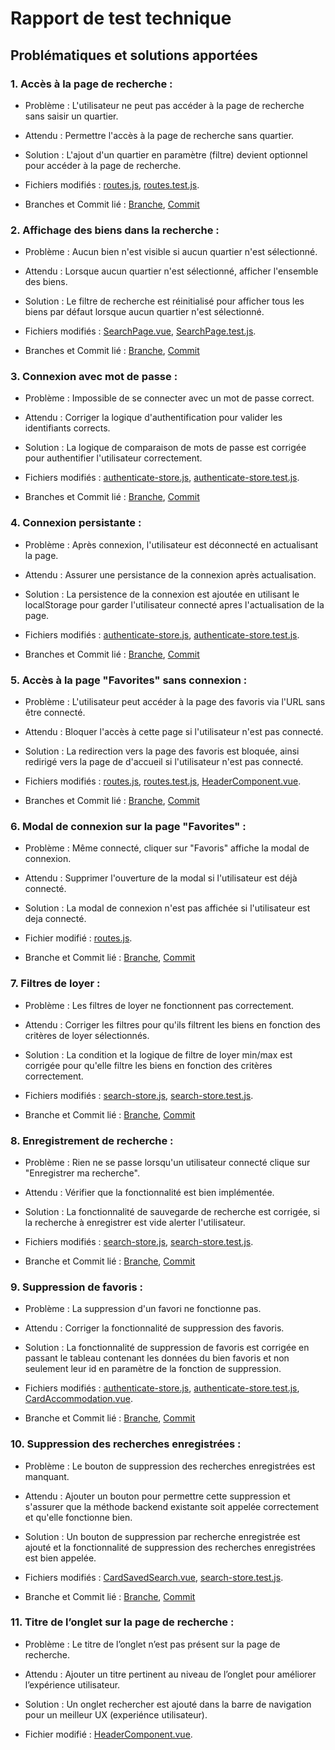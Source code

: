 # Rapport de test technique

## Problématiques et solutions apportées

### 1. Accès à la page de recherche :

- Problème : L'utilisateur ne peut pas accéder à la page de recherche sans saisir un quartier.

- Attendu : Permettre l'accès à la page de recherche sans quartier.

- Solution : L'ajout d'un quartier en paramètre (filtre) devient optionnel pour accéder à la page de recherche.

- Fichiers modifiés : [routes.js](src/router/routes.js), [routes.test.js](test/vitest/__tests__/routes.test.js).

- Branches et Commit lié : [Branche](https://github.com/etemesgen/test-technique/commits/fix/searchPageAccess), [Commit](https://github.com/etemesgen/test-technique/commit/7c401fa9989cef145ee086357fc853152c3315fa)

### 2. Affichage des biens dans la recherche :

- Problème : Aucun bien n'est visible si aucun quartier n'est sélectionné.

- Attendu : Lorsque aucun quartier n'est sélectionné, afficher l'ensemble des biens.

- Solution : Le filtre de recherche est réinitialisé pour afficher tous les biens par défaut lorsque aucun quartier n'est sélectionné.

- Fichiers modifiés : [SearchPage.vue](src/pages/SearchPage.vue), [SearchPage.test.js](test/vitest/__tests__/SearchPage.test.js).

- Branches et Commit lié : [Branche](https://github.com/etemesgen/test-technique/commits/fix/showAccomodationSearchPage), [Commit](https://github.com/etemesgen/test-technique/commit/a5fa13e3f19c1e48183e38ddeaaf93a6ebe70b7f)

### 3. Connexion avec mot de passe :

- Problème : Impossible de se connecter avec un mot de passe correct.

- Attendu : Corriger la logique d'authentification pour valider les identifiants corrects.

- Solution : La logique de comparaison de mots de passe est corrigée pour authentifier l'utilisateur correctement.

- Fichiers modifiés : [authenticate-store.js](src/stores/authenticate-store.js), [authenticate-store.test.js](test/vitest/__tests__/authenticate-store.test.js).

- Branches et Commit lié : [Branche](https://github.com/etemesgen/test-technique/commits/fix/signIn), [Commit](https://github.com/etemesgen/test-technique/commit/6a72c6b5435bc29ea174d2a4eeb7115d4c947b2c)

### 4. Connexion persistante :

- Problème : Après connexion, l'utilisateur est déconnecté en actualisant la page.

- Attendu : Assurer une persistance de la connexion après actualisation.

- Solution : La persistence de la connexion est ajoutée en utilisant le localStorage pour garder l'utilisateur connecté apres l'actualisation de la page.

- Fichiers modifiés : [authenticate-store.js](src/stores/authenticate-store.js), [authenticate-store.test.js](test/vitest/__tests__/authenticate-store.test.js).

- Branches et Commit lié : [Branche](https://github.com/etemesgen/test-technique/commits/fix/authPersistence), [Commit](https://github.com/etemesgen/test-technique/commit/61189bbc2710713865f128e795117577af5e83d0)

### 5. Accès à la page "Favorites" sans connexion :

- Problème : L'utilisateur peut accéder à la page des favoris via l'URL sans être connecté.

- Attendu : Bloquer l'accès à cette page si l'utilisateur n'est pas connecté.

- Solution : La redirection vers la page des favoris est bloquée, ainsi redirigé vers la page de d'accueil si l'utilisateur n'est pas connecté.

- Fichiers modifiés : [routes.js](src/router/routes.js), [routes.test.js](test/vitest/__tests__/routes.test.js), [HeaderComponent.vue](src/components/HeaderComponent.vue).

- Branches et Commit lié : [Branche](https://github.com/etemesgen/test-technique/commits/fix/favoritePageAccess), [Commit](https://github.com/etemesgen/test-technique/commit/4559714c69cfa0e8a12fd59eb3beca13c3eb9b78)

### 6. Modal de connexion sur la page "Favorites" :

- Problème : Même connecté, cliquer sur "Favoris" affiche la modal de connexion.

- Attendu : Supprimer l'ouverture de la modal si l'utilisateur est déjà connecté.

- Solution : La modal de connexion n'est pas affichée si l'utilisateur est deja connecté.

- Fichier modifié : [routes.js](src/router/routes.js).

- Branche et Commit lié : [Branche](https://github.com/etemesgen/test-technique/commits/fix/signInModalDisplayFavoritePage), [Commit](https://github.com/etemesgen/test-technique/commit/3a24a4add8e1650cb20fd38d41ebb9615485b083)

### 7. Filtres de loyer :

- Problème : Les filtres de loyer ne fonctionnent pas correctement.

- Attendu : Corriger les filtres pour qu'ils filtrent les biens en fonction des critères de loyer sélectionnés.

- Solution : La condition et la logique de filtre de loyer min/max est corrigée pour qu'elle filtre les biens en fonction des critères correctement.

- Fichiers modifiés : [search-store.js](src/stores/search-store.js), [search-store.test.js](test/vitest/__tests__/search-store.test.js).

- Branche et Commit lié : [Branche](https://github.com/etemesgen/test-technique/commits/fix/rentFilter), [Commit](https://github.com/etemesgen/test-technique/commit/099c3a6121d0ee509b373ae99fa86a16225851d9)

### 8. Enregistrement de recherche :

- Problème : Rien ne se passe lorsqu'un utilisateur connecté clique sur "Enregistrer ma recherche".

- Attendu : Vérifier que la fonctionnalité est bien implémentée.

- Solution : La fonctionnalité de sauvegarde de recherche est corrigée, si la recherche à enregistrer est vide alerter l'utilisateur.

- Fichiers modifiés : [search-store.js](src/stores/search-store.js), [search-store.test.js](test/vitest/__tests__/search-store.test.js).

- Branche et Commit lié : [Branche](https://github.com/etemesgen/test-technique/tree/fix/saveSearch), [Commit](https://github.com/etemesgen/test-technique/commit/e9dc4a7b18e1eba2607e664c2a37c6bc98a82a05)

### 9. Suppression de favoris :

- Problème : La suppression d'un favori ne fonctionne pas.

- Attendu : Corriger la fonctionnalité de suppression des favoris.

- Solution : La fonctionnalité de suppression de favoris est corrigée en passant le tableau contenant les données du bien favoris et non seulement leur id en paramètre de la fonction de suppression.

- Fichiers modifiés : [authenticate-store.js](src/stores/authenticate-store.js), [authenticate-store.test.js](test/vitest/__tests__/authenticate-store.test.js), [CardAccommodation.vue](src/components/CardAccommodation.vue).

- Branche et Commit lié : [Branche](https://github.com/etemesgen/test-technique/tree/fix/deleteFavorite), [Commit](https://github.com/etemesgen/test-technique/commit/a1f818952c8faeb58cfcddae9ec64784d9f33bb8)

### 10. Suppression des recherches enregistrées :

- Problème : Le bouton de suppression des recherches enregistrées est manquant.

- Attendu : Ajouter un bouton pour permettre cette suppression et s'assurer que la méthode backend existante soit appelée correctement et qu'elle fonctionne bien.

- Solution : Un bouton de suppression par recherche enregistrée est ajouté et la fonctionnalité de suppression des recherches enregistrées est bien appelée.

- Fichiers modifiés : [CardSavedSearch.vue](src/components/CardSavedSearch.vue), [search-store.test.js](test/vitest/__tests__/search-store.test.js).

- Branche et Commit lié : [Branche](https://github.com/etemesgen/test-technique/commits/feature/deleteSavedSearch), [Commit](https://github.com/etemesgen/test-technique/commit/9c0694efb0653a9d7ea215893e137226d5b6be76)

### 11. Titre de l’onglet sur la page de recherche :

- Problème : Le titre de l’onglet n’est pas présent sur la page de recherche.

- Attendu : Ajouter un titre pertinent au niveau de l’onglet pour améliorer l’expérience utilisateur.

- Solution : Un onglet rechercher est ajouté dans la barre de navigation pour un meilleur UX (experiénce utilisateur).

- Fichier modifié : [HeaderComponent.vue](src/components/HeaderComponent.vue).
